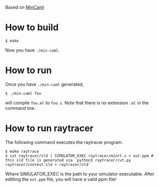 Based on [MinCaml](https://github.com/esumii/min-caml/)

# How to build
```
$ make
```
Now you have `./min-caml`.

# How to run
Once you have `./min-caml` generated,
```
$ ./min-caml foo
```
will compile `foo.ml` to `foo.s`. Note that there is no extension `.ml` in the command line.

# How to run raytracer
The following command executes the raytracer program.
```
$ make raytrace
$ cat raytracer/sld | SIMULATOR_EXEC raytracer/minrt.s > out.ppm # this sld file is generated via `python3 raytracer/cvt.py raytracer/contest.sld > raytracer/sld`
```
Where SIMULATOR_EXEC is the path to your simulator executable.
After editting the `out.ppm` file, you will have a valid ppm file!
